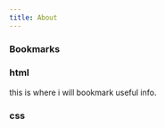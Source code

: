 ```yaml
---
title: About
---
```

<div class="text-center">
  <!-- You can use Vue components inside markdown -->
  <carbon-bookmark class="text-4xl -mb-6 m-auto" />
  <h3>Bookmarks</h3>
</div>

### html
this is where i will bookmark useful info.



### css

